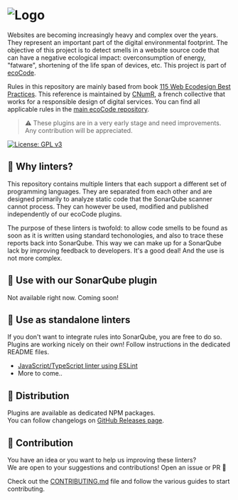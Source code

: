 ![Logo](https://github.com/green-code-initiative/ecoCode/blob/main/docs/resources/logo-large.png?raw=true)
======================================

Websites are becoming increasingly heavy and complex over the years. They represent an important part
of the digital environmental footprint. The objective of this project is to detect smells in a website source code
that can have a negative ecological impact: overconsumption of energy, "fatware", shortening of the life span of
devices, etc. This project is part of [ecoCode](https://github.com/green-code-initiative/ecoCode).

Rules in this repository are mainly based from book
[115 Web Ecodesign Best Practices](https://github.com/cnumr/best-practices).
This reference is maintained by [CNumR](https://collectif.greenit.fr/), a french collective that works
for a responsible design of digital services. You can find all applicable rules in
the [main ecoCode repository](https://github.com/green-code-initiative/ecoCode/tree/main/docs/rules).

> ⚠️ These plugins are in a very early stage and need improvements. Any contribution will be appreciated.

[![License: GPL v3](https://img.shields.io/badge/License-GPLv3-blue.svg)](https://www.gnu.org/licenses/gpl-3.0)

📣 Why linters?
----------------

This repository contains multiple linters that each support a different set of programming languages. They are separated
from each other and are designed primarily to analyze static code that the SonarQube scanner cannot process. They can
however be used, modified and published independently of our ecoCode plugins.

The purpose of these linters is twofold: to allow code smells to be found as soon as it is written using standard
techonologies, and also to trace these reports back into SonarQube. This way we can make up for a SonarQube lack by
improving feedback to developers. It's a good deal! And the use is not more complex.

🌿 Use with our SonarQube plugin
--------------------------------

Not available right now. Coming soon!

🔧 Use as standalone linters
----------------------------

If you don't want to integrate rules into SonarQube, you are free to do so.\
Plugins are working nicely on their own! Follow instructions in the dedicated README files.

- [JavaScript/TypeScript linter using ESLint](https://github.com/green-code-initiative/ecoCode-linter/blob/main/eslint-plugin/README.md)
- More to come..

🛒 Distribution
---------------

Plugins are available as dedicated NPM packages.\
You can follow changelogs on [GitHub Releases page](https://github.com/green-code-initiative/ecoCode-linter/releases).

🤝 Contribution
---------------

You have an idea or you want to help us improving these linters? \
We are open to your suggestions and contributions! Open an issue or PR 🚀

Check out the [CONTRIBUTING.md](https://github.com/green-code-initiative/ecoCode-linter/blob/main/CONTRIBUTING.md) file
and follow the various guides to start contributing.

